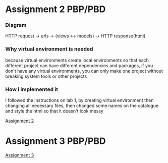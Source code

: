 # Assignment 2 PBP/PBD

### Diagram
HTTP request -> urls -> (views <-> models) -> HTTP response(html)

### Why virtual environment is needed
because virtual environments create local environments so that each different project can have different dependencies and packages, if you don't have any virtual environments, you can only make one project without breaking system tools or other projects

### How i implemented it
I followed the instructions on lab 1, by creating virtual environment then changing all necessary files, then changed some names on the catalogue and style the html so that it doesn't look messy

[Assignment 2](https://pbp2022-katalog.herokuapp.com/katalog/)

# Assignment 3 PBP/PBD

[Assignment 3](https://pbp2022-katalog.herokuapp.com/mywatchlist/html/)
